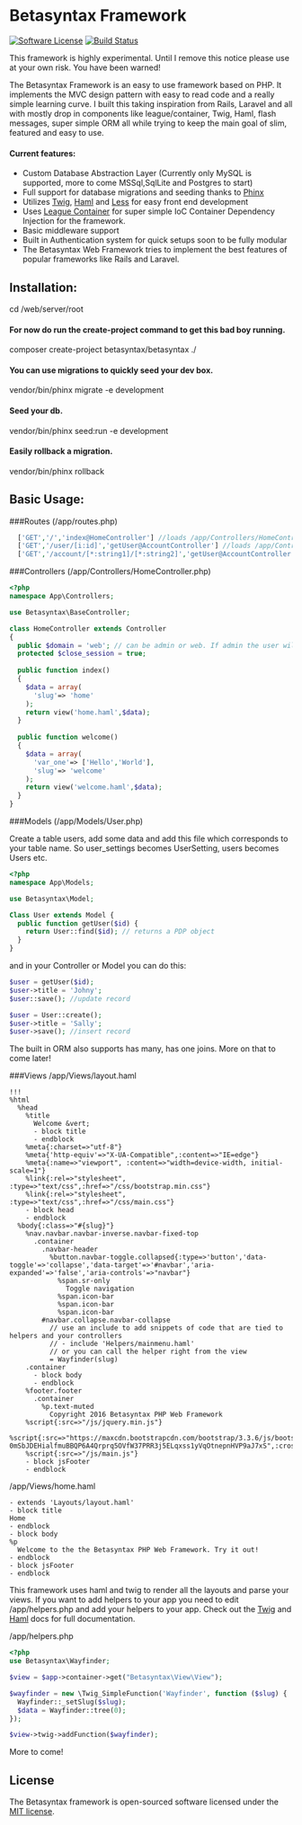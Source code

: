 # Betasyntax Framework
[![Software License](https://img.shields.io/badge/license-MIT-brightgreen.svg?style=flat-square)](LICENSE.md)
[![Build Status](https://img.shields.io/travis/betasyntax/framework/master.svg?style=flat-square)](https://travis-ci.org/betasyntax/framework)

This framework is highly experimental. Until I remove this notice please use at your own risk. You have been warned!

The Betasyntax Framework is an easy to use framework based on PHP. It implements the MVC design pattern with easy to read code and a really simple learning curve. I built this taking inspiration from Rails, Laravel and all with mostly drop in components like league/container, Twig, Haml, flash messages, super simple ORM all while trying to keep the main goal of slim, featured and easy to use. 

#### Current features:

* Custom Database Abstraction Layer (Currently only MySQL is supported, more to come MSSql,SqlLite and Postgres to start)
* Full support for database migrations and seeding thanks to [Phinx](https://github.com/robmorgan/phinx)
* Utilizes [Twig](http://twig.sensiolabs.org/), [Haml](http://haml.info/) and [Less](http://lesscss.org/) for easy front end development
* Uses [League Container](https://github.com/thephpleague/container) for super simple IoC Container Dependency Injection for the framework.
* Basic middleware support
* Built in Authentication system for quick setups soon to be fully modular
* The Betasyntax Web Framework tries to implement the best features of popular frameworks like Rails and Laravel.

## Installation:

cd /web/server/root

#### For now do run the create-project command to get this bad boy running.
composer create-project betasyntax/betasyntax ./

#### You can use migrations to quickly seed your dev box.
vendor/bin/phinx migrate -e development
#### Seed your db.
vendor/bin/phinx seed:run -e development
#### Easily rollback a migration.
vendor/bin/phinx rollback

## Basic Usage:
###Routes (/app/routes.php)
```php
  ['GET','/','index@HomeController'] //loads /app/Controllers/HomeController->index()
  ['GET','/user/[i:id]','getUser@AccountController'] //loads /app/Controllers/AccountController->getUser($id)
  ['GET','/account/[*:string1]/[*:string2]','getUser@AccountController'] //loads /app/Controllers/AccountController->accountMethod($string1,$string2)
```
###Controllers (/app/Controllers/HomeController.php)
```php
<?php 
namespace App\Controllers;

use Betasyntax\BaseController;

class HomeController extends Controller
{
  public $domain = 'web'; // can be admin or web. If admin the user will need to be authenticated
  protected $close_session = true;
  
  public function index()
  {
    $data = array(
      'slug'=> 'home'
    );
    return view('home.haml',$data);
  }
  
  public function welcome()
  {
    $data = array(
      'var_one'=> ['Hello','World'],
      'slug'=> 'welcome'
    );
    return view('welcome.haml',$data);
  }
}
```
###Models (/app/Models/User.php)

Create a table users, add some data and add this file which corresponds to your table name. So user_settings becomes UserSetting, users becomes Users etc.
```php
<?php
namespace App\Models;

use Betasyntax\Model;

Class User extends Model {
  public function getUser($id) {
    return User::find($id); // returns a PDP object
  }
}
```
and in your Controller or Model you can do this:
```php
$user = getUser($id);
$user->title = 'Johny';
$user::save(); //update record

$user = User::create();
$user->title = 'Sally';
$user->save(); //insert record
```
The built in ORM also supports has many, has one joins. More on that to come later!

###Views 
/app/Views/layout.haml
```haml
!!!
%html
  %head
    %title
      Welcome &vert;
      - block title 
      - endblock
    %meta{:charset=>"utf-8"}
    %meta{'http-equiv'=>"X-UA-Compatible",:content=>"IE=edge"}
    %meta{:name=>"viewport", :content=>"width=device-width, initial-scale=1"}
    %link{:rel=>"stylesheet", :type=>"text/css",:href=>"/css/bootstrap.min.css"}
    %link{:rel=>"stylesheet", :type=>"text/css",:href=>"/css/main.css"}
    - block head
    - endblock
  %body{:class=>"#{slug}"}
    %nav.navbar.navbar-inverse.navbar-fixed-top
      .container
        .navbar-header
          %button.navbar-toggle.collapsed{:type=>'button','data-toggle'=>'collapse','data-target'=>'#navbar','aria-expanded'=>'false','aria-controls'=>"navbar"}
            %span.sr-only
              Toggle navigation
            %span.icon-bar
            %span.icon-bar
            %span.icon-bar
        #navbar.collapse.navbar-collapse
          // use an include to add snippets of code that are tied to helpers and your controllers
          // - include 'Helpers/mainmenu.haml' 
          // or you can call the helper right from the view
          = Wayfinder(slug)
    .container
      - block body
      - endblock
    %footer.footer
      .container
        %p.text-muted
          Copyright 2016 Betasyntax PHP Web Framework
    %script{:src=>"/js/jquery.min.js"}
    %script{:src=>"https://maxcdn.bootstrapcdn.com/bootstrap/3.3.6/js/bootstrap.min.js",:integrity=>"sha384-0mSbJDEHialfmuBBQP6A4Qrprq5OVfW37PRR3j5ELqxss1yVqOtnepnHVP9aJ7xS",:crossorigin=>"anonymous"}
    %script{:src=>"/js/main.js"}
    - block jsFooter
    - endblock
```
/app/Views/home.haml
```haml
- extends 'Layouts/layout.haml'
- block title
Home
- endblock
- block body
%p
  Welcome to the the Betasyntax PHP Web Framework. Try it out!
- endblock
- block jsFooter
- endblock

```
This framework uses haml and twig to render all the layouts and parse your views. If you want to add helpers to your app you need to edit /app/helpers.php and add your helpers to your app. Check out the [Twig](http://twig.sensiolabs.org/documentation) and [Haml](http://haml.info/docs.html) docs for full documentation.

/app/helpers.php
```php
<?php 
use Betasyntax\Wayfinder;

$view = $app->container->get("Betasyntax\View\View");

$wayfinder = new \Twig_SimpleFunction('Wayfinder', function ($slug) {
  Wayfinder::_setSlug($slug);
  $data = Wayfinder::tree(0);
});

$view->twig->addFunction($wayfinder);
```
More to come!

## License

The Betasyntax framework is open-sourced software licensed under the [MIT license](http://opensource.org/licenses/MIT).
